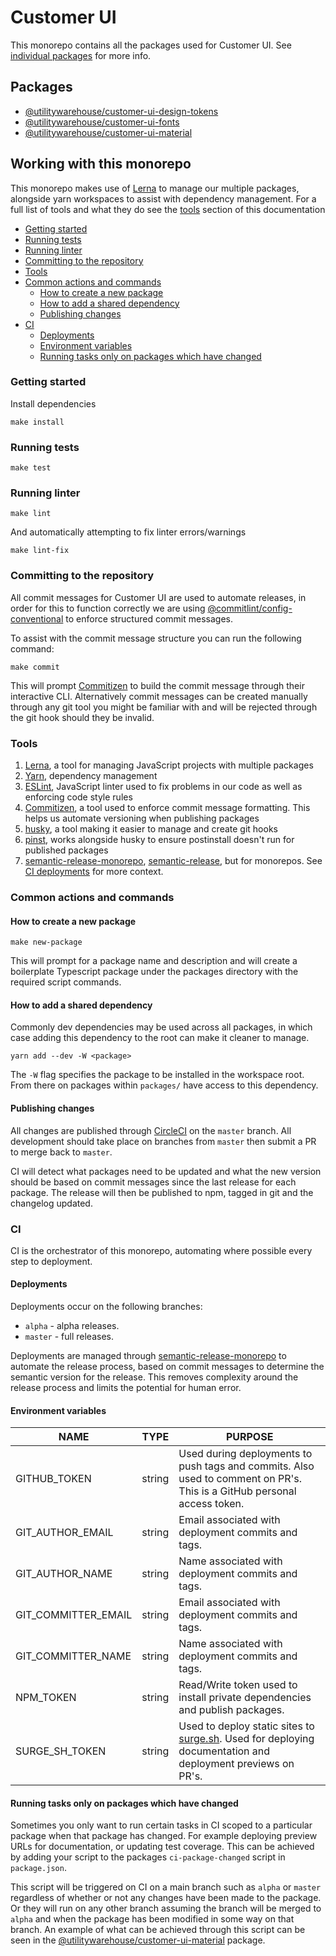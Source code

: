 # Customer UI

This monorepo contains all the packages used for Customer UI. See [individual packages](#packages) for more info.

## Packages

- [@utilitywarehouse/customer-ui-design-tokens](packages/design-tokens)
- [@utilitywarehouse/customer-ui-fonts](packages/fonts)
- [@utilitywarehouse/customer-ui-material](packages/material)

## Working with this monorepo

This monorepo makes use of [Lerna](https://lerna.js.org/) to manage our multiple packages, alongside yarn workspaces to assist with dependency management. For a full list of tools and what they do see the [tools](#tools) section of this documentation

- [Getting started](#getting-started)
- [Running tests](#running-tests)
- [Running linter](#running-linter)
- [Committing to the repository](#committing-to-the-repository)
- [Tools](#tools)
- [Common actions and commands](#common-actions-and-commands)
  - [How to create a new package](#how-to-create-a-new-package)
  - [How to add a shared dependency](#how-to-add-a-shared-dependency)
  - [Publishing changes](#publishing-changes)
- [CI](#ci)
  - [Deployments](#deployments)
  - [Environment variables](#environment-variables)
  - [Running tasks only on packages which have changed](#running-tasks-only-on-packages-which-have-changed)

### Getting started

Install dependencies

```shell
make install
```

### Running tests

```shell
make test
```

### Running linter

```shell
make lint
```

And automatically attempting to fix linter errors/warnings

```shell
make lint-fix
```

### Committing to the repository

All commit messages for Customer UI are used to automate releases, in order for this to function correctly we are using [@commitlint/config-conventional](https://www.npmjs.com/package/@commitlint/config-conventional) to enforce structured commit messages.

To assist with the commit message structure you can run the following command:

```shell
make commit
```

This will prompt [Commitizen](https://www.npmjs.com/package/commitizen) to build the commit message through their interactive CLI. Alternatively commit messages can be created manually through any git tool you might be familiar with and will be rejected through the git hook should they be invalid.

### Tools

1. [Lerna](https://lerna.js.org/), a tool for managing JavaScript projects with multiple packages
1. [Yarn](https://yarnpkg.com/), dependency management
1. [ESLint](https://eslint.org/), JavaScript linter used to fix problems in our code as well as enforcing code style rules
1. [Commitizen](https://www.npmjs.com/package/commitizen), a tool used to enforce commit message formatting. This helps us automate versioning when publishing packages
1. [husky](https://typicode.github.io/husky/#/), a tool making it easier to manage and create git hooks
1. [pinst](https://github.com/typicode/pinst), works alongside husky to ensure postinstall doesn't run for published packages
1. [semantic-release-monorepo](https://github.com/pmowrer/semantic-release-monorepo), [semantic-release](https://github.com/semantic-release/semantic-release), but for monorepos. See [CI deployments](#deployments) for more context.

### Common actions and commands

#### How to create a new package

```shell
make new-package
```

This will prompt for a package name and description and will create a boilerplate Typescript package under the packages directory with the required script commands.

#### How to add a shared dependency

Commonly dev dependencies may be used across all packages, in which case adding this dependency to the root can make it cleaner to manage.

```shell
yarn add --dev -W <package>
```

The `-W` flag specifies the package to be installed in the workspace root. From there on packages within `packages/` have access to this dependency.

#### Publishing changes

All changes are published through [CircleCI](https://circleci.com/) on the `master` branch. All development should take place on branches from `master` then submit a PR to merge back to `master`.

CI will detect what packages need to be updated and what the new version should be based on commit messages since the last release for each package. The release will then be published to npm, tagged in git and the changelog updated.

### CI

CI is the orchestrator of this monorepo, automating where possible every step to deployment.

#### Deployments

Deployments occur on the following branches:

- `alpha` - alpha releases.
- `master` - full releases.

Deployments are managed through [semantic-release-monorepo](https://github.com/pmowrer/semantic-release-monorepo) to automate the release process, based on commit messages to determine the semantic version for the release. This removes complexity around the release process and limits the potential for human error.

#### Environment variables

| NAME                | TYPE   | PURPOSE                                                                                                                        |
| ------------------- | ------ | ------------------------------------------------------------------------------------------------------------------------------ |
| GITHUB_TOKEN        | string | Used during deployments to push tags and commits. Also used to comment on PR's. This is a GitHub personal access token.        |
| GIT_AUTHOR_EMAIL    | string | Email associated with deployment commits and tags.                                                                             |
| GIT_AUTHOR_NAME     | string | Name associated with deployment commits and tags.                                                                              |
| GIT_COMMITTER_EMAIL | string | Email associated with deployment commits and tags.                                                                             |
| GIT_COMMITTER_NAME  | string | Name associated with deployment commits and tags.                                                                              |
| NPM_TOKEN           | string | Read/Write token used to install private dependencies and publish packages.                                                    |
| SURGE_SH_TOKEN      | string | Used to deploy static sites to [surge.sh](https://surge.sh). Used for deploying documentation and deployment previews on PR's. |

#### Running tasks only on packages which have changed

Sometimes you only want to run certain tasks in CI scoped to a particular package when that package has changed. For example deploying preview URLs for documentation, or updating test coverage. This can be achieved by adding your script to the packages `ci-package-changed` script in `package.json`.

This script will be triggered on CI on a main branch such as `alpha` or `master` regardless of whether or not any changes have been made to the package. Or they will run on any other branch assuming the branch will be merged to `alpha` and when the package has been modified in some way on that branch. An example of what can be achieved through this script can be seen in the [@utilitywarehouse/customer-ui-material](packages/material) package.
